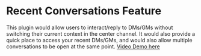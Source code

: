 # Recent Conversations Feature
This plugin would allow users to interact/reply to DMs/GMs without switching their current context in the center channel. It would also provide a quick place to access your recent DMs/GMs, and would also allow multiple conversations to be open at the same point.
[Video Demo here](https://drive.google.com/open?id=1x1_lnfkTagAv1hBrJhsJebzLYlz1jOji)